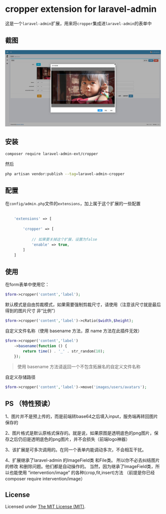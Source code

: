 cropper extension for laravel-admin
======

这是一个`laravel-admin`扩展，用来将`cropper`集成进`laravel-admin`的表单中

## 截图

![](./demo.jpg)

## 安装

```bash
composer require laravel-admin-ext/cropper
```

然后
```bash
php artisan vendor:publish --tag=laravel-admin-cropper
```

## 配置

在`config/admin.php`文件的`extensions`，加上属于这个扩展的一些配置
```php

    'extensions' => [

        'cropper' => [
        
            // 如果要关掉这个扩展，设置为false
            'enable' => true,
        ]
    ]

```


## 使用

在form表单中使用它：
```php
$form->cropper('content','label');
```
默认模式是自由剪裁模式，如果需要强制剪裁尺寸，请使用（注意该尺寸就是最后得到的图片尺寸 非“比例”）
```php
$form->cropper('content','label')->cRatio($width,$height);
```

自定义文件名称（使用 basename 方法，原 name 方法在此插件无效）
```php
$form->cropper('content','label')
    ->basename(function () {
        return time() . '_' . str_random(10);
    });
```

> 使用 basename 方法请返回一个不包含拓展名的自定义文件名称

自定义存储路径
```php
$form->cropper('content','label')->move('images/users/avatars');
```

## PS （特性预读）
1、图片并不是预上传的，而是前端转base64之后填入input，服务端再转回图片保存的

2、图片格式是默认原格式保存的。就是说，如果原图是透明底色的png图片，保存之后仍旧是透明底色的png图片，并不会损失（前端logo神器）

3、该扩展是可多次调用的。在同一个表单内能调动多次，不会相互干扰。

4、扩展继承了laravel-admin 的ImageField类 和File类。 
所以你不必去纠结图片的修改 和删除问题。他们都是自动操作的。 
当然，因为继承了ImageField类，所以也能使用 “intervention/image” 的各种(crop,fit,insert)方法
（前提是你已经composer require intervention/image）

License
------------
Licensed under [The MIT License (MIT)](LICENSE).